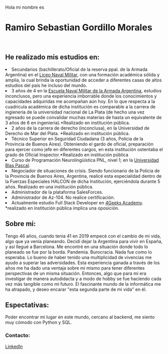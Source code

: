Hola mi nombre es <br><h1 class="headding element">Ramiro Sebastian Gordillo Morales</h1></br>

<h2>He realizado mis estudios en:</h2>
<div>
                        <li>Secundarios (bachillerato/Oficial de la reserva ppal. de la Armada Argentina) en el <a href="https://www.liceobrown.edu.ar/">Liceo Naval Militar</a>, con una formación académica sólida y amplia, la cual brinda la oportunidad de acceder a diferentes casas de altos estudios del país he incluso del mundo.</li>
                        <li> 3 años de 4 en la <a href="https://www.escuelanaval.mil.ar/">Escuela Naval Militar de la Armada Argentina</a>, estudios inconclusos, pero una experiencia imborrable donde los conocimientos y capacidades adquiridas me acompañan aún hoy. En lo que respecta a la cuadricula académica de dicha institución es comparable a la carrera de ingieneria de la universidad nacional de La Plata (de hecho una vez egresado se puede convalidar muchas materias de hasta un equivalente de 3 años de 6 en ingenieria).*Realizado en institución pública.</li>
                        <li> 2 años de la carrera de derecho (inconclusa), en la Universidad de Derecho de Mar del Plata. *Realizado en institución pública.</li>
                        <li> Técnico Superior en Seguridad Ciudadana (3 años, Policia de la Provincia de Buenos Aires). Obteniendo el gardo de oficial, preparación para ejercer como jefe en diferentes cargos, en esta institución ostentaba el grado de Oficial Inspector.*Realizado en institución pública</li>
                        <li> Curso de Programación Neurolingüística PNL, nivel 1; en la <a href="https://www.linkedin.com/school/universidad-blas-pascal/"> Universidad Blas Pascal</a>.
                        <li> Negociador de situaciones de crisis. Siendo funcionario de la Policia de la Provincia de Buenos Aires, Argentina, realicé esta especialidad dentro de la Fuerzas Especiales HALCON de dicha Institución, ejerciéndola durante 5 años. Realizado en una institución pública.</li>
                        <li> Administrador de la plataforma SalesForces.</li>
                        <li> Administrador de Az-104. No realice certificación.</li>
                        <li> Actualmente estudio Full Stack Developer en <a href="https://www.googleadservices.com/pagead/aclk?sa=L&ai=DChcSEwiRpb6x-uiIAxWMNwYAHVqoFlEYABAAGgJ3cw&co=1&ase=2&gclid=CjwKCAjw9eO3BhBNEiwAoc0-jVej2OgOVY58nLtptKdOkHH-D3TeWhzMRPEkGBNKUYd7_5c_fMiQ7RoCKDgQAvD_BwE&ohost=www.google.com&cid=CAESVeD2Phzqmx8AtcXt2XSqb7IRdesktRvG9X56zWCk4GrlQ2cuvWcCaEzCOd28nqHsdm1-qFYnjfulYsr91vjYppmpaLG6GxYVtJBm0lpf_34y8X6pO9g&sig=AOD64_1lJlIml4pN3NkKfOdIn7Iai2IbFg&q&nis=4&adurl&ved=2ahUKEwjqu7mx-uiIAxV_V6QEHYnZEGoQ0Qx6BAgZEAE">  4Geeks Academy</a>.</li> 
  *realizado en institución pública implica una oposición.
</div>                        
<h2>Sobre mi:</h2>
            Tengo 46 años, cuando tenia 41 en 2019 empecé con el cambio de mi vida, algo que ya venía planeando. Decidí dejar la Argentina para vivir en España, y así llegué a Barcelona. Me encontré en una situación donde todo lo planeado se fue por la borda. Pandemia. Burocracia. Nada fue como lo esperaba. Lo bueno de haber tenido una multiplicidad de vivencias me ayudo a superar las adversidades. Esta experiencia ganada a través de los años me ha dado una ventaja sobre mi mismo para tener diferentes perspectivas de un misma situación. Entonces, algo que para mi era investigar de manera autodidacta y a modo de hobby se fue haciendo cada vez más tangible como mi futuro. El fascinante mundo de la informática me ha atrapado, y deseo encarar "esta segunda parte de mi vida" en él.

<h2>Espectativas:</h2>
            Poder encontrar mi lugar en este mundo, cercano al backend, me siento muy cómodo con Python y SQL.

<h3>Contacto:</h3><a href="https://www.linkedin.com/in/ramiro-sebasti%C3%A1n-gordillo-morales-45138892"> LinkedIn </a>
